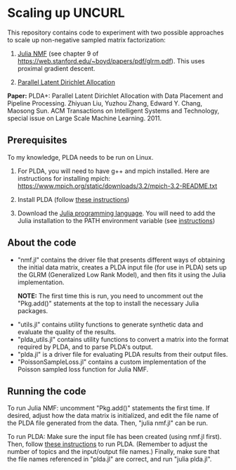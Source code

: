 <h1>Scaling up UNCURL</h1>

This repository contains code to experiment with two possible approaches to scale up non-negative sampled matrix factorization:

1. <a href="https://github.com/madeleineudell/LowRankModels.jl">Julia NMF</a> (see chapter 9 of https://web.stanford.edu/~boyd/papers/pdf/glrm.pdf). This uses proximal gradient descent.

2. <a href="http://openbigdatagroup.github.io/plda/">Parallel Latent Dirichlet Allocation</a>

<b>Paper:</b> PLDA+: Parallel Latent Dirichlet Allocation with Data Placement and Pipeline Processing. Zhiyuan Liu, Yuzhou Zhang, Edward Y. Chang, Maosong Sun. ACM Transactions on Intelligent Systems and Technology, special issue on Large Scale Machine Learning. 2011.

<h2>Prerequisites</h2>

To my knowledge, PLDA needs to be run on Linux. 

1. For PLDA, you will need to have g++ and mpich installed. Here are instructions for installing mpich: https://www.mpich.org/static/downloads/3.2/mpich-3.2-README.txt

2. Install PLDA (follow <a href="http://openbigdatagroup.github.io/plda/">these instructions</a>)

3. Download the <a href="https://julialang.org/downloads/">Julia programming language</a>. You will need to add the Julia installation to the PATH environment variable (see <a href="https://julialang.org/downloads/platform.html">instructions</a>)

<h2>About the code</h2>

<ul>
<li>"nmf.jl" contains the driver file that presents different ways of obtaining the initial data matrix, creates a PLDA input file (for use in PLDA) sets up the GLRM (Generalized Low Rank Model), and then fits it using the Julia implementation.

<b>NOTE:</b> The first time this is run, you need to uncomment out the "Pkg.add()" statements at the top to install the necessary Julia packages.</li>

<li>"utils.jl" contains utility functions to generate synthetic data and evaluate the quality of the results.

<li>"plda_utils.jl" contains utility functions to convert a matrix into the format required by PLDA, and to parse PLDA's output.

<li>"plda.jl" is a driver file for evaluating PLDA results from their output files.

<li>"PoissonSampleLoss.jl" contains a custom implementation of the Poisson sampled loss function for Julia NMF.
</ul>

<h2>Running the code</h2>

To run Julia NMF: uncomment "Pkg.add()" statements the first time. If desired, adjust how the data matrix is initialized, and edit the file name of the PLDA file generated from the data. Then, "julia nmf.jl" can be run.

To run PLDA: Make sure the input file has been created (using nmf.jl first). Then, follow <a href="http://openbigdatagroup.github.io/plda/"> these instructions</a> to run PLDA. (Remember to adjust the number of topics and the input/output file names.) Finally, make sure that the file names referenced in "plda.jl" are correct, and run "julia plda.jl".
